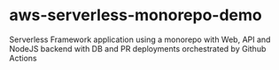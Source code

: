 # aws-serverless-monorepo-demo
Serverless Framework application using a monorepo with Web, API and NodeJS backend with DB and PR deployments orchestrated by Github Actions
